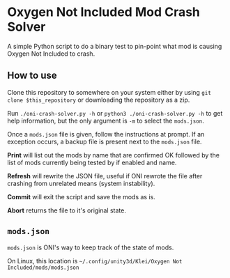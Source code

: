 # Oxygen Not Included Mod Crash Solver

A simple Python script to do a binary test to pin-point what mod is causing Oxygen Not Included to crash.

## How to use

Clone this repository to somewhere on your system either by using `git clone $this_repository` or downloading the repository as a zip.

Run `./oni-crash-solver.py -h` or `python3 ./oni-crash-solver.py -h` to get help information, but the only argument is `-m` to select the `mods.json`.

Once a `mods.json` file is given, follow the instructions at prompt. If an exception occurs, a backup file is present next to the `mods.json` file.

**Print** will list out the mods by name that are confirmed OK followed by the list of mods currently being tested by if enabled and name.

**Refresh** will rewrite the JSON file, useful if ONI rewrote the file after crashing from unrelated means (system instability).

**Commit** will exit the script and save the mods as is.

**Abort** returns the file to it's original state.

## `mods.json`

`mods.json` is ONI's way to keep track of the state of mods.

On Linux, this location is `~/.config/unity3d/Klei/Oxygen Not Included/mods/mods.json`
